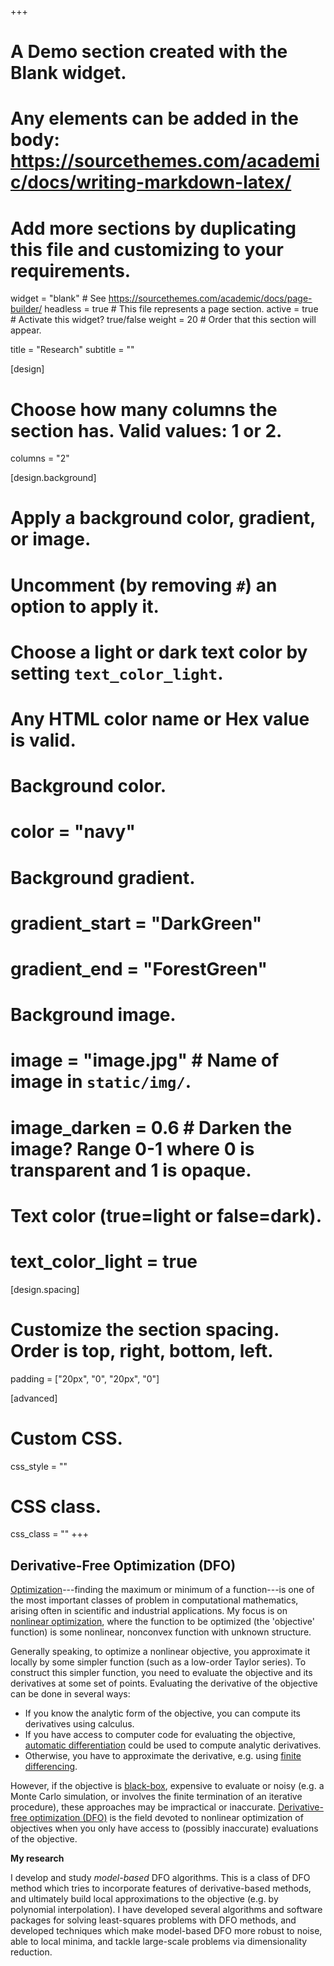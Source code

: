 +++
# A Demo section created with the Blank widget.
# Any elements can be added in the body: https://sourcethemes.com/academic/docs/writing-markdown-latex/
# Add more sections by duplicating this file and customizing to your requirements.

widget = "blank"  # See https://sourcethemes.com/academic/docs/page-builder/
headless = true  # This file represents a page section.
active = true  # Activate this widget? true/false
weight = 20  # Order that this section will appear.

title = "Research"
subtitle = ""

[design]
  # Choose how many columns the section has. Valid values: 1 or 2.
  columns = "2"

[design.background]
  # Apply a background color, gradient, or image.
  #   Uncomment (by removing `#`) an option to apply it.
  #   Choose a light or dark text color by setting `text_color_light`.
  #   Any HTML color name or Hex value is valid.

  # Background color.
  # color = "navy"
  
  # Background gradient.
  # gradient_start = "DarkGreen"
  # gradient_end = "ForestGreen"
  
  # Background image.
  # image = "image.jpg"  # Name of image in `static/img/`.
  # image_darken = 0.6  # Darken the image? Range 0-1 where 0 is transparent and 1 is opaque.

  # Text color (true=light or false=dark).
  # text_color_light = true

[design.spacing]
  # Customize the section spacing. Order is top, right, bottom, left.
  padding = ["20px", "0", "20px", "0"]

[advanced]
 # Custom CSS. 
 css_style = ""
 
 # CSS class.
 css_class = ""
+++

Derivative-Free Optimization (DFO)
----------------------------------

[Optimization](https://en.wikipedia.org/wiki/Mathematical_optimization)---finding the maximum or minimum of a function---is one of the most important classes of problem in computational mathematics, arising often in scientific and industrial applications. My focus is on [nonlinear optimization](https://en.wikipedia.org/wiki/Nonlinear_programming), where the function to be optimized (the 'objective' function) is some nonlinear, nonconvex function with unknown structure.

Generally speaking, to optimize a nonlinear objective, you approximate it locally by some simpler function (such as a low-order Taylor series). To construct this simpler function, you need to evaluate the objective and its derivatives at some set of points. Evaluating the derivative of the objective can be done in several ways:

* If you know the analytic form of the objective, you can compute its derivatives using calculus.
* If you have access to computer code for evaluating the objective, [automatic differentiation](https://en.wikipedia.org/wiki/Automatic_differentiation) could be used to compute analytic derivatives.
* Otherwise, you have to approximate the derivative, e.g. using [finite differencing](https://en.wikipedia.org/wiki/Numerical_differentiation). 

However, if the objective is [black-box](https://en.wikipedia.org/wiki/Black_box), expensive to evaluate or noisy (e.g. a Monte Carlo simulation, or involves the finite termination of an iterative procedure), these approaches may be impractical or inaccurate. [Derivative-free optimization (DFO)](https://en.wikipedia.org/wiki/Derivative-free_optimization) is the field devoted to nonlinear optimization of objectives when you only have access to (possibly inaccurate) evaluations of the objective.

**My research**

I develop and study *model-based* DFO algorithms. This is a class of DFO method which tries to incorporate features of derivative-based methods, and ultimately build local approximations to the objective (e.g. by polynomial interpolation). I have developed several algorithms and software packages for solving least-squares problems with DFO methods, and developed techniques which make model-based DFO more robust to noise, able to local minima, and tackle large-scale problems via dimensionality reduction.


